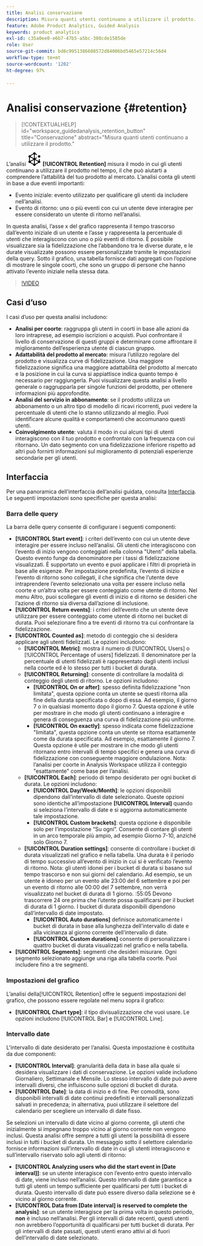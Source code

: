 ```yaml
---
title: Analisi conservazione
description: Misura quanti utenti continuano a utilizzare il prodotto.
feature: Adobe Product Analytics, Guided Analysis
keywords: product analytics
exl-id: c35a0ee0-e6b7-47b5-a5bc-308cde1585de
role: User
source-git-commit: bd8c9951386608572d84006bd5465e57214c56d4
workflow-type: tm+mt
source-wordcount: '1202'
ht-degree: 97%

---
```


# Analisi conservazione {#retention}

<!-- markdownlint-disable MD034 -->

>[!CONTEXTUALHELP]
>id="workspace_guidedanalysis_retention_button"
>title="Conservazione"
>abstract="Misura quanti utenti continuano a utilizzare il prodotto."

<!-- markdownlint-enable MD034 -->

L’analisi ![Fidelizzazione](/help/assets/icons/Retention.svg) **[!UICONTROL Retention]** misura il modo in cui gli utenti continuano a utilizzare il prodotto nel tempo, il che può aiutarti a comprendere l’attabilità del tuo prodotto al mercato. L’analisi conta gli utenti in base a due eventi importanti:

* Evento iniziale: evento utilizzato per qualificare gli utenti da includere nell’analisi.
* Evento di ritorno: uno o più eventi con cui un utente deve interagire per essere considerato un utente di ritorno nell’analisi.

In questa analisi, l’asse x del grafico rappresenta il tempo trascorso dall’evento iniziale di un utente e l’asse y rappresenta la percentuale di utenti che interagiscono con uno o più eventi di ritorno. È possibile visualizzare sia la fidelizzazione che l’abbandono tra le diverse durate, e le durate visualizzate possono essere personalizzate tramite le impostazioni della query. Sotto il grafico, una tabella fornisce dati aggregati con l’opzione di mostrare le singole coorti, che sono un gruppo di persone che hanno attivato l’evento iniziale nella stessa data.

>[!VIDEO](https://video.tv.adobe.com/v/3435786/?captions=ita&quality=12&learn=on)


## Casi d’uso

I casi d’uso per questa analisi includono:

* **Analisi per coorte**: raggruppa gli utenti in coorti in base alle azioni da loro intraprese, ad esempio iscrizioni o acquisti. Puoi confrontare il livello di conservazione di questi gruppi e determinare come affrontare il miglioramento dell’esperienza utente di ciascun gruppo.
* **Adattabilità del prodotto al mercato**: misura l’utilizzo regolare del prodotto e visualizza curve di fidelizzazione. Una maggiore fidelizzazione significa una maggiore adattabilità del prodotto al mercato e la posizione in cui la curva si appiattisce indica quanto tempo è necessario per raggiungerla. Puoi visualizzare questa analisi a livello generale o raggrupparla per singole funzioni del prodotto, per ottenere informazioni più approfondite.
* **Analisi del servizio in abbonamento**: se il prodotto utilizza un abbonamento o un altro tipo di modello di ricavi ricorrenti, puoi vedere la percentuale di utenti che lo stanno utilizzando al meglio. Puoi identificare alcune qualità e comportamenti che accomunano questi utenti.
* **Coinvolgimento utente**: valuta il modo in cui alcuni tipi di utenti interagiscono con il tuo prodotto e confrontalo con la frequenza con cui ritornano. Un dato segmento con una fidelizzazione inferiore rispetto ad altri può fornirti informazioni sul miglioramento di potenziali esperienze secondarie per gli utenti.

## Interfaccia

Per una panoramica dell’interfaccia dell’analisi guidata, consulta [Interfaccia](../overview.md#interface). Le seguenti impostazioni sono specifiche per questa analisi:

### Barra delle query

La barra delle query consente di configurare i seguenti componenti:

* **[!UICONTROL Start event]**: i criteri dell’evento con cui un utente deve interagire per essere incluso nell’analisi. Gli utenti che interagiscono con l’evento di inizio vengono conteggiati nella colonna &quot;Utenti&quot; della tabella. Questo evento funge da denominatore per i tassi di fidelizzazione visualizzati. È supportato un evento e puoi applicare i filtri di proprietà in base alle esigenze. Per impostazione predefinita, l’evento di inizio e l’evento di ritorno sono collegati, il che significa che l’utente deve intraprendere l’evento selezionato una volta per essere incluso nella coorte e un’altra volta per essere conteggiato come utente di ritorno. Nel menu Altro, puoi scollegare gli eventi di inizio e di ritorno se desideri che l’azione di ritorno sia diversa dall’azione di inclusione.
* **[!UICONTROL Return events]**: i criteri dell’evento che un utente deve utilizzare per essere conteggiato come utente di ritorno nei bucket di durata. Puoi selezionare fino a tre eventi di ritorno tra cui confrontare la fidelizzazione.
* **[!UICONTROL Counted as]**: metodo di conteggio che si desidera applicare agli utenti fidelizzati. Le opzioni includono:
   * **[!UICONTROL Metric]**: mostra il numero di [!UICONTROL Users] o [!UICONTROL Percentage of users] fidelizzati. Il denominatore per la percentuale di utenti fidelizzati è rappresentato dagli utenti inclusi nella coorte ed è lo stesso per tutti i bucket di durata.
   * **[!UICONTROL Returning]**: consente di controllare la modalità di conteggio degli utenti di ritorno. Le opzioni includono:
      * **[!UICONTROL On or after]**: spesso definita fidelizzazione &quot;non limitata&quot;, questa opzione conta un utente se questi ritorna alla fine della durata specificata o dopo di essa. Ad esempio, il giorno 7 o in qualsiasi momento dopo il giorno 7. Questa opzione è utile per mostrare in che modo gli utenti continuano a interagire e genera di conseguenza una curva di fidelizzazione più uniforme.
      * **[!UICONTROL On exactly]**: spesso indicata come fidelizzazione &quot;limitata&quot;, questa opzione conta un utente se ritorna esattamente come da durata specificata. Ad esempio, esattamente il giorno 7. Questa opzione è utile per mostrare in che modo gli utenti ritornano entro intervalli di tempo specifici e genera una curva di fidelizzazione con conseguente maggiore ondulazione. Nota: l’analisi per coorte in Analysis Workspace utilizza il conteggio &quot;esattamente&quot; come base per l’analisi.
   * **[!UICONTROL Each]**: periodo di tempo desiderato per ogni bucket di durata. Le opzioni includono:
      * **[!UICONTROL Day/Week/Month]**: le opzioni disponibili dipendono dall’intervallo di date selezionato. Queste opzioni sono identiche all’impostazione **[!UICONTROL Interval]** quando si seleziona l’intervallo di date e si aggiorna automaticamente tale impostazione.
      * **[!UICONTROL Custom brackets]**: questa opzione è disponibile solo per l’impostazione “Su ogni”. Consente di contare gli utenti in un arco temporale più ampio, ad esempio Giorno 7-10, anziché solo Giorno 7.
   * **[!UICONTROL Duration settings]**: consente di controllare i bucket di durata visualizzati nel grafico e nella tabella. Una durata è il periodo di tempo successivo all’evento di inizio in cui si è verificato l’evento di ritorno. Nota: gli utenti idonei per i bucket di durata si basano sul tempo trascorso e non sui giorni del calendario. Ad esempio, se un utente è idoneo per un evento alle 23:00 del 6 settembre e poi per un evento di ritorno alle 00:00 del 7 settembre, non verrà visualizzato nel bucket di durata di 1 giorno. :55:05 Devono trascorrere 24 ore prima che l’utente possa qualificarsi per il bucket di durata di 1 giorno. I bucket di durata disponibili dipendono dall’intervallo di date impostato.
      * **[!UICONTROL Auto durations]** definisce automaticamente i bucket di durata in base alla lunghezza dell’intervallo di date e alla vicinanza al giorno corrente dell’intervallo di date.
      * **[!UICONTROL Custom durations]** consente di personalizzare i quattro bucket di durata visualizzati nel grafico e nella tabella.
* **[!UICONTROL Segments]**: segmenti che desideri misurare. Ogni segmento selezionato aggiunge una riga alla tabella coorte. Puoi includere fino a tre segmenti.

### Impostazioni del grafico

L’analisi della[!UICONTROL Retention] offre le seguenti impostazioni del grafico, che possono essere regolate nel menu sopra il grafico:

* **[!UICONTROL Chart type]**: il tipo divisualizzazione che vuoi usare. Le opzioni includono [!UICONTROL Bar] e [!UICONTROL Line].

### Intervallo date

L’intervallo di date desiderato per l’analisi. Questa impostazione è costituita da due componenti:

* **[!UICONTROL Interval]**: granularità della data in base alla quale si desidera visualizzare i dati di conservazione. Le opzioni valide includono Giornaliero, Settimanale e Mensile. Lo stesso intervallo di date può avere intervalli diversi, che influiscono sulle opzioni di bucket di durata.
* **[!UICONTROL Date]**: la data di inizio e di fine. Per comodità, sono disponibili intervalli di date continui predefiniti e intervalli personalizzati salvati in precedenza; in alternativa, puoi utilizzare il selettore del calendario per scegliere un intervallo di date fisso.

Se selezioni un intervallo di date vicino al giorno corrente, gli utenti che inizialmente si impegnano troppo vicino al giorno corrente non vengono inclusi. Questa analisi offre sempre a tutti gli utenti la possibilità di essere inclusi in tutti i bucket di durata. Un messaggio sotto il selettore calendario fornisce informazioni sull’intervallo di date in cui gli utenti interagiscono e sull’intervallo riservato solo agli utenti di ritorno:

* **[!UICONTROL Analyzing users who did the start event in [Date interval]]**: se un utente interagisce con l’evento entro questo intervallo di date, viene incluso nell’analisi. Questo intervallo di date garantisce a tutti gli utenti un tempo sufficiente per qualificarsi per tutti i bucket di durata. Questo intervallo di date può essere diverso dalla selezione se è vicino al giorno corrente.
* **[!UICONTROL Data from [Date interval] is reserved to complete the analysis]**: se un utente interagisce per la prima volta in questo periodo, **non** è incluso nell’analisi. Per gli intervalli di date recenti, questi utenti non avrebbero l’opportunità di qualificarsi per tutti bucket di durata. Per gli intervalli di date passati, questi utenti erano attivi al di fuori dell’intervallo di date selezionato.

<!--
## Example

See below for an example of the analysis.

![Retention](../assets/retention.png)

-->